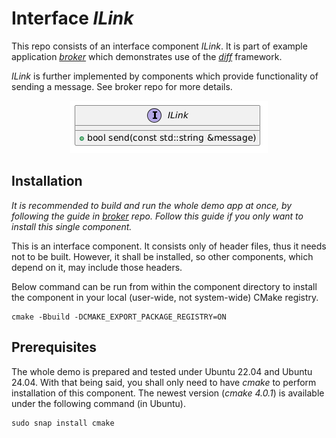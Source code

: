 # Interface *ILink*
This repo consists of an interface component *ILink*. It is part of example application *[broker](https://github.com/slawomir-niespodziany/diff_broker)* which demonstrates use of the *[diff](https://github.com/slawomir-niespodziany/diff)* framework. 

*ILink* is further implemented by components which provide functionality of sending a message. 
See broker repo for more details.

<p align="center"><img src="img/ILink.png" alt="ILink interface"/></p>

## Installation
*It is recommended to build and run the whole demo app at once, by following the guide in *[broker](https://github.com/slawomir-niespodziany/diff_broker)* repo. Follow this guide if you only want to install this single component.*

This is an interface component. It consists only of header files, thus it needs not to be built. However, it shall be installed, so other components, which depend on it, may include those headers.

Below command can be run from within the component directory to install the component in your local (user-wide, not system-wide) CMake registry.
```
cmake -Bbuild -DCMAKE_EXPORT_PACKAGE_REGISTRY=ON
```

## Prerequisites
The whole demo is prepared and tested under Ubuntu 22.04 and Ubuntu 24.04. With that being said, you shall only need to have *cmake* to perform installation of this component. The newest version (*cmake 4.0.1*) is available under the following command (in Ubuntu).
```
sudo snap install cmake
```

